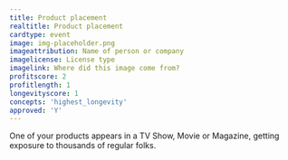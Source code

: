 ```yaml
---
title: Product placement
realtitle: Product placement
cardtype: event
image: img-placeholder.png
imageattribution: Name of person or company
imagelicense: License type
imagelink: Where did this image come from?
profitscore: 2
profitlength: 1
longevityscore: 1
concepts: 'highest_longevity'
approved: 'Y'
---
```


One of your products appears in a TV Show, Movie or Magazine, getting exposure to thousands of regular folks.
